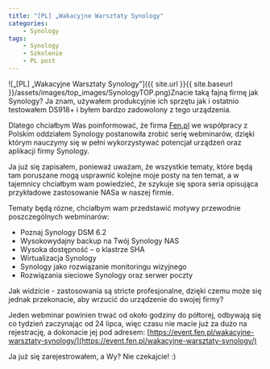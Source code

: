 ```yaml
---
title: "[PL] „Wakacyjne Warsztaty Synology"
categories:
    - Synology
tags:
    - Synology
    - Szkolenie
    - PL post
---
```

![„[PL] „Wakacyjne Warsztaty Synology"]({{ site.url }}{{ site.baseurl }}/assets/images/top_images/SynologyTOP.png)Znacie taką fajną firmę jak Synology? Ja znam, używałem produkcyjnie ich sprzętu jak i ostatnio testowałem DS918+ i byłem bardzo zadowolony z tego urządzenia.

Dlatego chciałbym Was poinformować, że firma [Fen.pl](https://b2b.fen.pl/) we współpracy z Polskim oddziałem Synology postanowiła zrobić serię webminarów, dzięki którym nauczymy się w pełni wykorzystywać potencjał urządzeń oraz aplikacji firmy Synology.

Ja już się zapisałem, ponieważ uważam, że wszystkie tematy, które będą tam poruszane mogą usprawnić kolejne moje posty na ten temat, a w tajemnicy chciałbym wam powiedzieć, że szykuje się spora seria opisująca przykładowe zastosowanie NASa w naszej firmie.

Tematy będą rózne, chciałbym wam przedstawić motywy przewodnie poszczególnych webminarów:

* Poznaj Synology DSM 6.2
* Wysokowydajny backup na Twój Synology NAS
* Wysoka dostępność – o klastrze SHA
* Wirtualizacja Synology
* Synology jako rozwiązanie monitoringu wizyjnego
* Rozwiązania sieciowe Synology oraz serwer poczty

Jak widzicie - zastosowania są stricte profesjonalne, dzięki czemu może się jednak przekonacie, aby wrzucić do urządzenie do swojej firmy?

Jeden webminar powinien trwać od około godziny do półtorej, odbywają się co tydzień zaczynając od 24 lipca, więc czasu nie macie już za dużo na rejestrację, a dokonacie jej pod adresem: [https://event.fen.pl/wakacyjne-warsztaty-synology/](https://event.fen.pl/wakacyjne-warsztaty-synology/)

Ja już się zarejestrowałem, a Wy? Nie czekajcie! :)
